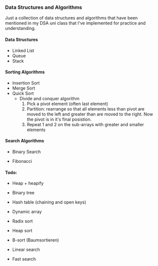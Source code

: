 ### Data Structures and Algorithms
Just a collection of data structures and algorithms that have been mentioned in my DSA uni class
that I've implemented for practice and understanding.

#### Data Structures
- Linked List
- Queue
- Stack

#### Sorting Algorithms
- Insertion Sort
- Merge Sort
- Quick Sort
  - Divide and conquer algorithm
    1. Pick a pivot element (often last element)
    2. Partition: rearrange so that all elements less than pivot are moved to the left
      and greater than are moved to the right. Now the pivot is in it's final posistion.
    3. Repeat 1 and 2 on the sub-arrays with greater and smaller elements

#### Search Algorithms
- Binary Search


- Fibonacci

#### Todo:
- Heap + heapify
- Binary tree
- Hash table (chaining and open keys)
- Dynamic array

- Radix sort
- Heap sort
- B-sort (Baumsortieren)

- Linear search
- Fast search
